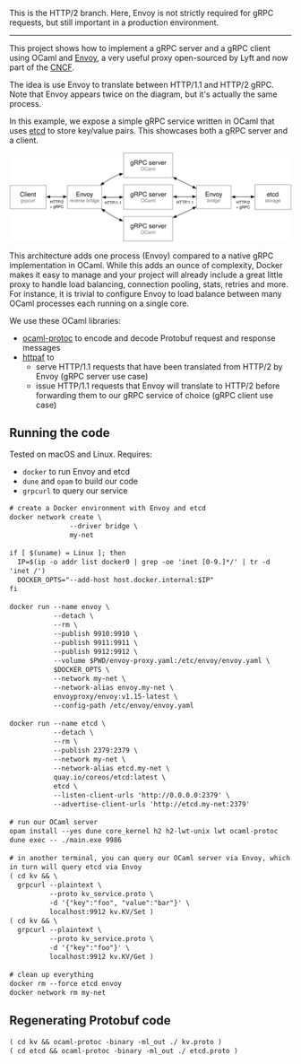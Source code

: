 This is the HTTP/2 branch. Here, Envoy is not strictly required for gRPC requests, but still important in a production environment.

---

This project shows how to implement a gRPC server and a gRPC client using OCaml and [Envoy](https://www.envoyproxy.io/), a very useful proxy open-sourced by Lyft and now part of the [CNCF](https://www.cncf.io/).

The idea is use Envoy to translate between HTTP/1.1 and HTTP/2 gRPC. Note that Envoy appears twice on the diagram, but it's actually the same process.

In this example, we expose a simple gRPC service written in OCaml that uses [etcd](https://etcd.io/) to store key/value pairs. This showcases both a gRPC server and a client.


![Schema](schema.svg)


This architecture adds one process (Envoy) compared to a native gRPC implementation in OCaml. While this adds an ounce of complexity, Docker makes it easy to manage and your project will already include a great little proxy to handle load balancing, connection pooling, stats, retries and more. For instance, it is trivial to configure Envoy to load balance between many OCaml processes each running on a single core.

We use these OCaml libraries:

- [ocaml-protoc](https://github.com/mransan/ocaml-protoc) to encode and decode Protobuf request and response messages
- [httpaf](https://github.com/inhabitedtype/httpaf) to
  - serve HTTP/1.1 requests that have been translated from HTTP/2 by Envoy (gRPC server use case)
  - issue HTTP/1.1 requests that Envoy will translate to HTTP/2 before forwarding them to our gRPC service of choice (gRPC client use case)

## Running the code

Tested on macOS and Linux. Requires:
- `docker` to run Envoy and etcd
- `dune` and `opam` to build our code
- `grpcurl` to query our service

```
# create a Docker environment with Envoy and etcd
docker network create \
               --driver bridge \
               my-net

if [ $(uname) = Linux ]; then
  IP=$(ip -o addr list docker0 | grep -oe 'inet [0-9.]*/' | tr -d 'inet /')
  DOCKER_OPTS="--add-host host.docker.internal:$IP"
fi

docker run --name envoy \
           --detach \
           --rm \
           --publish 9910:9910 \
           --publish 9911:9911 \
           --publish 9912:9912 \
           --volume $PWD/envoy-proxy.yaml:/etc/envoy/envoy.yaml \
           $DOCKER_OPTS \
           --network my-net \
           --network-alias envoy.my-net \
           envoyproxy/envoy:v1.15-latest \
           --config-path /etc/envoy/envoy.yaml
           
docker run --name etcd \
           --detach \
           --rm \
           --publish 2379:2379 \
           --network my-net \
           --network-alias etcd.my-net \
           quay.io/coreos/etcd:latest \
           etcd \
           --listen-client-urls 'http://0.0.0.0:2379' \
           --advertise-client-urls 'http://etcd.my-net:2379'
           
# run our OCaml server
opam install --yes dune core_kernel h2 h2-lwt-unix lwt ocaml-protoc
dune exec -- ./main.exe 9986
           
# in another terminal, you can query our OCaml server via Envoy, which in turn will query etcd via Envoy
( cd kv && \
  grpcurl --plaintext \
          --proto kv_service.proto \
          -d '{"key":"foo", "value":"bar"}' \
          localhost:9912 kv.KV/Set )
( cd kv && \
  grpcurl --plaintext \
          --proto kv_service.proto \
          -d '{"key":"foo"}' \
          localhost:9912 kv.KV/Get )

# clean up everything
docker rm --force etcd envoy
docker network rm my-net
```

## Regenerating Protobuf code

```
( cd kv && ocaml-protoc -binary -ml_out ./ kv.proto )
( cd etcd && ocaml-protoc -binary -ml_out ./ etcd.proto )
```

